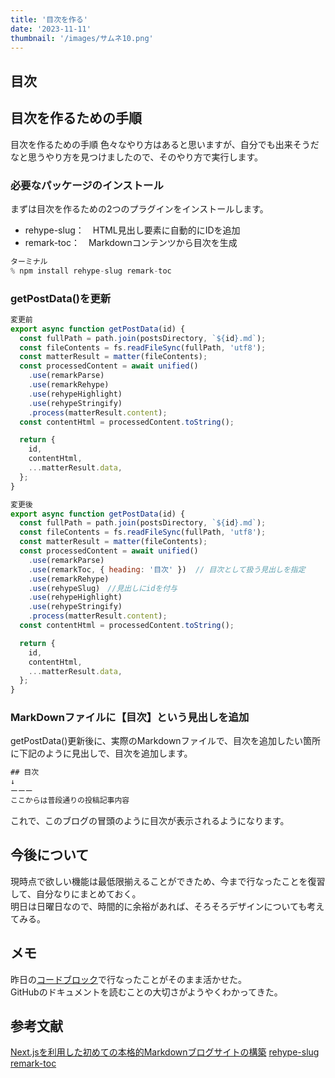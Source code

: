 ```yaml
---
title: '目次を作る'
date: '2023-11-11'
thumbnail: '/images/サムネ10.png'
---
```

## 目次

## 目次を作るための手順
目次を作るための手順
色々なやり方はあると思いますが、自分でも出来そうだなと思うやり方を見つけましたので、そのやり方で実行します。

### 必要なパッケージのインストール
まずは目次を作るための2つのプラグインをインストールします。
- rehype-slug：　HTML見出し要素に自動的にIDを追加
- remark-toc：　Markdownコンテンツから目次を生成

```js
ターミナル
% npm install rehype-slug remark-toc
```

### getPostData()を更新

```js
変更前
export async function getPostData(id) {
  const fullPath = path.join(postsDirectory, `${id}.md`);
  const fileContents = fs.readFileSync(fullPath, 'utf8');
  const matterResult = matter(fileContents);
  const processedContent = await unified()
    .use(remarkParse)
    .use(remarkRehype)
    .use(rehypeHighlight)
    .use(rehypeStringify)
    .process(matterResult.content);
  const contentHtml = processedContent.toString();

  return {
    id,
    contentHtml,
    ...matterResult.data,
  };
}
```

```js
変更後
export async function getPostData(id) {
  const fullPath = path.join(postsDirectory, `${id}.md`);
  const fileContents = fs.readFileSync(fullPath, 'utf8');
  const matterResult = matter(fileContents);
  const processedContent = await unified()
    .use(remarkParse)
    .use(remarkToc, { heading: '目次' })  // 目次として扱う見出しを指定
    .use(remarkRehype)
    .use(rehypeSlug)　//見出しにidを付与
    .use(rehypeHighlight)
    .use(rehypeStringify)
    .process(matterResult.content);
  const contentHtml = processedContent.toString();

  return {
    id,
    contentHtml,
    ...matterResult.data,
  };
}
```

### MarkDownファイルに【目次】という見出しを追加
getPostData()更新後に、実際のMarkdownファイルで、目次を追加したい箇所に下記のように見出しで、目次を追加します。
```js
## 目次
↓
ーーー
ここからは普段通りの投稿記事内容
```

これで、このブログの冒頭のように目次が表示されるようになります。

## 今後について
現時点で欲しい機能は最低限揃えることができため、今まで行なったことを復習して、自分なりにまとめておく。  
明日は日曜日なので、時間的に余裕があれば、そろそろデザインについても考えてみる。

## メモ
昨日の[コードブロック](/posts/day9)で行なったことがそのまま活かせた。  
GitHubのドキュメントを読むことの大切さがようやくわかってきた。

## 参考文献
[Next.jsを利用した初めての本格的Markdownブログサイトの構築](https://reffect.co.jp/react/nextjs-markdown-blog/#remark-rehype%E3%81%AE%E5%88%A9%E7%94%A8)
[rehype-slug](https://github.com/rehypejs/rehype-slug)
[remark-toc](https://github.com/remarkjs/remark-toc)